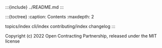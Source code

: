 :::{include} ../README.md
:::

:::{toctree}
:caption: Contents
:maxdepth: 2

topics/index
cli/index
contributing/index
changelog
:::

Copyright (c) 2022 Open Contracting Partnership, released under the MIT license
